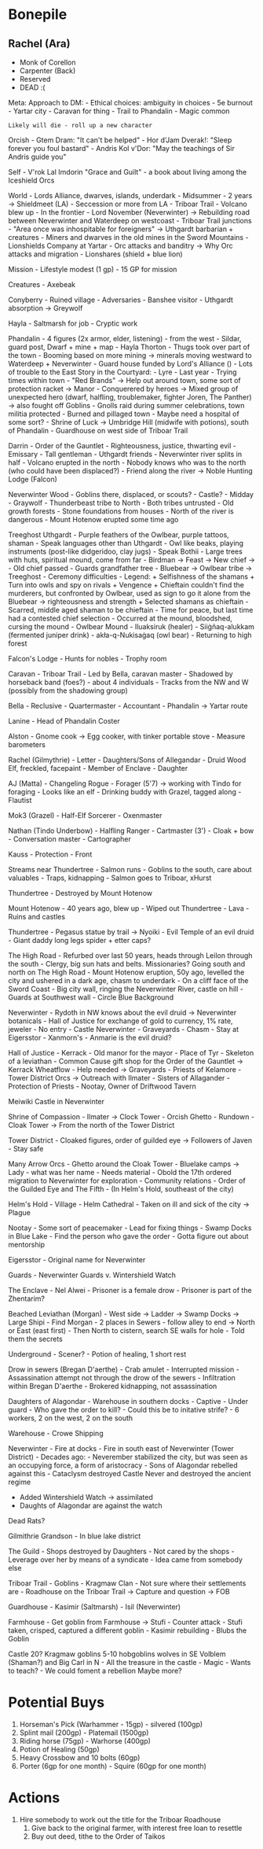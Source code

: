 # Bonepile

## Rachel (Ara)
- Monk of Corellon
- Carpenter (Back)
- Reserved
- DEAD :(


Meta:
    Approach to DM:
        - Ethical choices: ambiguity in choices
        - 5e burnout
    - Yartar city
    - Caravan for thing
    - Trail to Phandalin
    - Magic common

    Likely will die - roll up a new character

Orcish
    - Gtem Dram: "It can't be helped" 
    - Hor d'Jam Dverak!: "Sleep forever you foul bastard"
    - Andris Kol v'Dor: "May the teachings of Sir Andris guide you"
    
Self
    - V'rok Lal Imdorin "Grace and Guilt" - a book about living among the Iceshield Orcs

World
    - Lords Alliance, dwarves, islands, underdark
    - Midsummer
    - 2 years -> Shieldmeet (LA)
    - Seccession or more from LA
    - Triboar Trail
    - Volcano blew up
    - In the frontier
    - Lord November (Neverwinter) -> Rebuilding road between Neverwinter and Waterdeep on westcoast
    - Triboar Trail junctions
    - "Area once was inhospitable for foreigners" -> Uthgardt barbarian + creatures
    - Miners and dwarves in the old mines in the Sword Mountains
    - Lionshields Company at Yartar
    - Orc attacks and banditry -> Why Orc attacks and migration
    - Lionshares (shield + blue lion)

Mission
    - Lifestyle modest (1 gp)
    - 15 GP for mission

Creatures
    - Axebeak

Conyberry
    - Ruined village
    - Adversaries
    - Banshee visitor
    - Uthgardt absorption -> Greywolf

Hayla
    - Saltmarsh for job
    - Cryptic work

Phandalin
    - 4 figures (2x armor, elder, listening) - from the west
    - Sildar, guard post, Dwarf + mine + map
    - Hayla Thorton
    - Thugs took over part of the town
    - Booming based on more mining -> minerals moving westward to Waterdeep + Neverwinter
    - Guard house funded by Lord's Alliance ()
    - Lots of trouble to the East
    Story in the Courtyard:
        - Lyre
        - Last year
        - Trying times within town
        - "Red Brands" -> Help out around town, some sort of protection racket -> Manor
        - Conquerered by heroes -> Mixed group of unexpected hero (dwarf, halfling, troublemaker, fighter Joren, The Panther) -> also fought off Goblins
        - Gnolls raid during summer celebrations, town militia protected
        - Burned and pillaged town
    - Maybe need a hospital of some sort?
    - Shrine of Luck -> Umbridge Hill (midwife with potions), south of Phandalin
    - Guardhouse on west side of Triboar Trail

Darrin
    - Order of the Gauntlet
    - Righteousness, justice, thwarting evil
    - Emissary
    - Tall gentleman
    - Uthgardt friends
    - Neverwinter river splits in half
    - Volcano erupted in the north
    - Nobody knows who was to the north (who could have been displaced?)
    - Friend along the river -> Noble Hunting Lodge (Falcon)

Neverwinter Wood
    - Goblins there, displaced, or scouts?
    - Castle?
    - Midday
    - Graywolf 
    - Thunderbeast tribe to North
    - Both tribes untrusted
    - Old growth forests
    - Stone foundations from houses
    - North of the river is dangerous
    - Mount Hotenow erupted some time ago

Treeghost Uthgardt
    - Purple feathers of the Owlbear, purple tattoos, shaman
    - Speak languages other than Uthgardt
    - Owl like beaks, playing instruments (post-like didgeridoo, clay jugs)
    - Speak Bothii
    - Large trees with huts, spiritual mound, come from far
    - Birdman -> Feast -> New chief -> 
    - Old chief passed
    - Guards grandfather tree
    - Bluebear -> Owlbear tribe -> Treeghost
    - Ceremony difficulties
    - Legend:
        + Selfishness of the shamans
        + Turn into owls and spy on rivals
        + Vengence
        + Chieftain couldn't find the murderers, but confronted by Owlbear, used as sign to go it alone from the Bluebear -> righteousness and strength
        + Selected shamans as chieftain
    - Scarred, middle aged shaman to be chieftain
    - Time for peace, but last time had a contested chief selection
    - Occurred at the mound, bloodshed, cursing the mound
    - Owlbear Mound
    - Iluaksiruk (healer) 
    - Siiġñaq-alukkam (fermented juniper drink) 
    - akła-q-Nukisaġaq (owl bear)
    - Returning to high forest

Falcon's Lodge
    - Hunts for nobles
    - Trophy room

Caravan
    - Triboar Trail
    - Led by Bella, caravan master
    - Shadowed by horseback band (foes?) - about 4 individuals
    - Tracks from the NW and W (possibly from the shadowing group)

Bella
    - Reclusive
    - Quartermaster
    - Accountant
    - Phandalin -> Yartar route

Lanine
    - Head of Phandalin Coster

Alston
    - Gnome cook -> Egg cooker, with tinker portable stove
    - Measure barometers

Rachel (Gilmythrie)
    - Letter
    - Daughters/Sons of Allegandar
    - Druid Wood Elf, freckled, facepaint
    - Member of Enclave
    - Daughter

AJ (Matta)
    - Changeling Rogue
    - Forager (5'7) -> working with Tindo for foraging
    - Looks like an elf
    - Drinking buddy with Grazel, tagged along
    - Flautist

Mok3 (Grazel)
    - Half-Elf Sorcerer
    - Oxenmaster

Nathan (Tindo Underbow)
    - Halfling Ranger
    - Cartmaster (3')
    - Cloak + bow
    - Conversation master
    - Cartographer

Kauss
    - Protection
    - Front

Streams near Thundertree
    - Salmon runs
    - Goblins to the south, care about valuables
    - Traps, kidnapping
    - Salmon goes to Triboar, xHurst

Thundertree
    - Destroyed by Mount Hotenow

Mount Hotenow
    - 40 years ago, blew up
    - Wiped out Thundertree
    - Lava 
    - Ruins and castles

Thundertree
    - Pegasus statue by trail -> Nyoiki
    - Evil Temple of an evil druid
    - Giant daddy long legs spider + etter caps?

The High Road
    - Refurbed over last 50 years, heads through Leilon through the south
    - Clergy, big sun hats and belts. Missionaries? Going south and north on The High Road
    - Mount Hotenow eruption, 50y ago, levelled the city and ushered in a dark age, chasm to underdark
    - On a cliff face of the Sword Coast
    - Big city wall, ringing the Neverwinter River, castle on hill
    - Guards at Southwest wall
      - Circle Blue Background

Neverwinter
    - Rydoth in NW knows about the evil druid -> Neverwinter botanicals
    - Hall of Justice for exchange of gold to currency, 1% rate, jeweler
    - No entry
      - Castle Neverwinter
      - Graveyards
      - Chasm
    - Stay at Eigersstor
    - Xanmorn's
    - Anmarie is the evil druid?

Hall of Justice
    - Kerrack
    - Old manor for the mayor
    - Place of Tyr
    - Skeleton of a leviathan
    - Common Cause gift shop for the Order of the Gauntlet -> Kerrack Wheatflow
      - Help needed -> Graveyards
      - Priests of Kelamore
    - Tower District Orcs -> Outreach with Ilmater
      - Sisters of Allagander
      - Protection of Priests
    - Nootay, Owner of Driftwood Tavern

Meiwiki Castle in Neverwinter

Shrine of Compassion
    - Ilmater -> Clock Tower
    - Orcish Ghetto
    - Rundown
    - Cloak Tower -> From the north of the Tower District

Tower District
    - Cloaked figures, order of guilded eye -> Followers of Javen
    - Stay safe

Many Arrow Orcs
    - Ghetto around the Cloak Tower
    - Bluelake camps -> Lady - what was her name
    - Needs material
    - Obold the 17th ordered migration to Neverwinter for exploration
    - Community relations
    - Order of the Guilded Eye and The Fifth
      - (In Helm's Hold, southeast of the city)

Helm's Hold
    - Village
    - Helm Cathedral
    - Taken on ill and sick of the city -> Plague

Nootay
    - Some sort of peacemaker
    - Lead for fixing things
    - Swamp Docks in Blue Lake
    - Find the person who gave the order
    - Gotta figure out about mentorship

Eigersstor
    - Original name for Neverwinter

Guards
    - Neverwinter Guards v. Wintershield Watch

The Enclave
    - Nel Alwei
    - Prisoner is a female drow
    - Prisoner is part of the Zhentarim?

Beached Leviathan (Morgan)
    - West side -> Ladder -> Swamp Docks -> Large Shipi
    - Find Morgan
    - 2 places in Sewers - follow alley to end -> North or East (east first)
    - Then North to cistern, search SE walls for hole 
    - Told them the secrets

Underground
    - Scener?
    - Potion of healing, 1 short rest

Drow in sewers (Bregan D'aerthe)
    - Crab amulet
    - Interrupted mission
    - Assassination attempt not through the drow of the sewers
    - Infiltration within Bregan D'aerthe
    - Brokered kidnapping, not assassination

Daughters of Alagondar
    - Warehouse in southern docks
    - Captive
    - Under guard
    - Who gave the order to kill?
    - Could this be to initative strife?
    - 6 workers, 2 on the west, 2 on the south

Warehouse
    - Crowe Shipping

Neverwinter
    - Fire at docks
    - Fire in south east of Neverwinter (Tower District)
    - Decades ago:
      -  Neverember stabilized the city, but was seen as an occupying force, a form of aristocracy
      -  Sons of Alagondar rebelled against this
      -  Cataclysm destroyed Castle Never and destroyed the ancient regime
   -  Added Wintershield Watch -> assimilated
   -  Daughts of Alagondar are against the watch

Dead Rats?

Gilmithrie Grandson
    - In blue lake district

The Guild
    - Shops destroyed by Daughters
    - Not cared by the shops
    - Leverage over her by means of a syndicate
    - Idea came from somebody else

Triboar Trail
    - Goblins
    - Kragmaw Clan
    - Not sure where their settlements are
    - Roadhouse on the Triboar Trail -> Capture and question -> FOB

Guardhouse
    - Kasimir (Saltmarsh)
    - Isil (Neverwinter)
    
Farmhouse
    - Get goblin from Farmhouse -> Stufi
    - Counter attack
    - Stufi taken, crisped, captured a different goblin
    - Kasimir rebuilding
    - Blubs the Goblin

Castle
    20? Kragmaw goblins
    5-10 hobgoblins
    wolves in SE
    Volblem (Shaman?) and Big Carl in N
        - All the treasure in the castle
        - Magic
        - Wants to teach?
        - We could foment a rebellion
    Maybe more?
# Potential Buys
1. Horseman's Pick (Warhammer - 15gp) - silvered (100gp)
2. Splint mail (200gp) - Platemail (1500gp)
3. Riding horse (75gp) - Warhorse (400gp)
4. Potion of Healing (50gp)
5. Heavy Crossbow and 10 bolts (60gp)
6. Porter (6gp for one month) - Squire (60gp for one month)

# Actions
1. Hire somebody to work out the title for the Triboar Roadhouse
   1. Give back to the original farmer, with interest free loan to resettle
   2. Buy out deed, tithe to the Order of Taikos